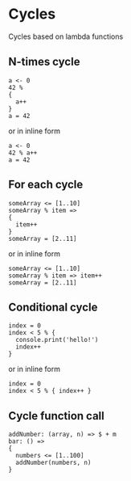 # Cycles
Cycles based on lambda functions
## N-times cycle
```
a <- 0
42 %
{
  a++
}
a = 42
```
or in inline form
```
a <- 0
42 % a++
a = 42
```

## For each cycle
```
someArray <= [1..10]
someArray % item =>
{
  item++
}
someArray = [2..11]
```
or in inline form
```
someArray <= [1..10]
someArray % item => item++
someArray = [2..11]
```

## Conditional cycle
```
index = 0
index < 5 % {
  console.print('hello!')
  index++
}
```
or in inline form
```
index = 0
index < 5 % { index++ }
```

## Cycle function call
```
addNumber: (array, n) => $ + m
bar: () =>
{
  numbers <= [1..100]
  addNumber(numbers, n)
}
```
